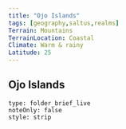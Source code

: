 ```yaml
---
title: "Ojo Islands"
tags: [geography,saltus,realms]
Terrain: Mountains
TerrainLocation: Coastal
Climate: Warm & rainy
Latitude: 25
---
```

## Ojo Islands

```ccard
type: folder_brief_live
noteOnly: false
style: strip
```